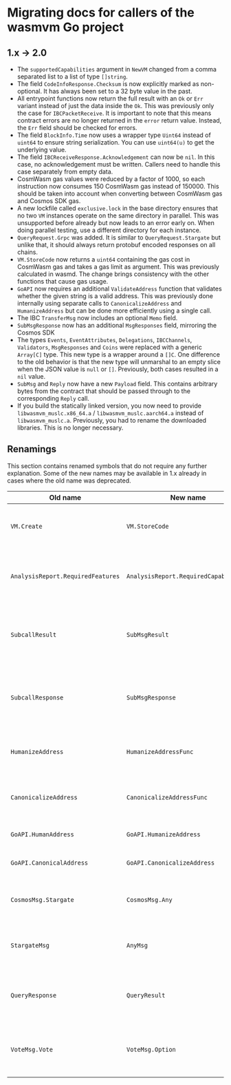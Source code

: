 # Migrating docs for callers of the wasmvm Go project

## 1.x -> 2.0

- The `supportedCapabilities` argument in `NewVM` changed from a comma separated
  list to a list of type `[]string`.
- The field `CodeInfoResponse.Checksum` is now explicitly marked as
  non-optional. It has always been set to a 32 byte value in the past.
- All entrypoint functions now return the full result with an `Ok` or `Err`
  variant instead of just the data inside the `Ok`. This was previously only the
  case for `IBCPacketReceive`. It is important to note that this means contract
  errors are no longer returned in the `error` return value. Instead, the `Err`
  field should be checked for errors.
- The field `BlockInfo.Time` now uses a wrapper type `Uint64` instead of
  `uint64` to ensure string serialization. You can use `uint64(u)` to get the
  underlying value.
- The field `IBCReceiveResponse.Acknowledgement` can now be `nil`. In this case,
  no acknowledgement must be written. Callers need to handle this case
  separately from empty data.
- CosmWasm gas values were reduced by a factor of 1000, so each instruction now
  consumes 150 CosmWasm gas instead of 150000. This should be taken into account
  when converting between CosmWasm gas and Cosmos SDK gas.
- A new lockfile called `exclusive.lock` in the base directory ensures that no
  two `VM` instances operate on the same directory in parallel. This was
  unsupported before already but now leads to an error early on. When doing
  parallel testing, use a different directory for each instance.
- `QueryRequest.Grpc` was added. It is similar to `QueryRequest.Stargate` but
  unlike that, it should always return protobuf encoded responses on all chains.
- `VM.StoreCode` now returns a `uint64` containing the gas cost in CosmWasm gas
  and takes a gas limit as argument. This was previously calculated in wasmd.
  The change brings consistency with the other functions that cause gas usage.
- `GoAPI` now requires an additional `ValidateAddress` function that validates
  whether the given string is a valid address. This was previously done
  internally using separate calls to `CanonicalizeAddress` and `HumanizeAddress`
  but can be done more efficiently using a single call.
- The IBC `TransferMsg` now includes an optional `Memo` field.
- `SubMsgResponse` now has an additional `MsgResponses` field, mirroring the
  Cosmos SDK
- The types `Events`, `EventAttributes`, `Delegations`, `IBCChannels`,
  `Validators`, `MsgResponses` and `Coins` were replaced with a generic
  `Array[C]` type. This new type is a wrapper around a `[]C`. One difference to
  the old behavior is that the new type will unmarshal to an empty slice when
  the JSON value is `null` or `[]`. Previously, both cases resulted in a `nil`
  value.
- `SubMsg` and `Reply` now have a new `Payload` field. This contains arbitrary
  bytes from the contract that should be passed through to the corresponding
  `Reply` call.
- If you build the statically linked version, you now need to provide
  `libwasmvm_muslc.x86_64.a` / `libwasmvm_muslc.aarch64.a` instead of
  `libwasmvm_muslc.a`. Previously, you had to rename the downloaded libraries.
  This is no longer necessary.

## Renamings

This section contains renamed symbols that do not require any further
explanation. Some of the new names may be available in 1.x already in cases
where the old name was deprecated.

| Old name                          | New name                              | Note                                                         |
| --------------------------------- | ------------------------------------- | ------------------------------------------------------------ |
| `VM.Create`                       | `VM.StoreCode`                        | StoreCode brings consistency with wasmd naming               |
| `AnalysisReport.RequiredFeatures` | `AnalysisReport.RequiredCapabilities` | Renamed for a long time, but now the old version was removed |
| `SubcallResult`                   | `SubMsgResult`                        | Contracts do not "call" each other but send messages around  |
| `SubcallResponse`                 | `SubMsgResponse`                      | Contracts do not "call" each other but send messages around  |
| `HumanizeAddress`                 | `HumanizeAddressFunc`                 | Follow [best practice for naming function types][ft]         |
| `CanonicalizeAddress`             | `CanonicalizeAddressFunc`             | Follow [best practice for naming function types][ft]         |
| `GoAPI.HumanAddress`              | `GoAPI.HumanizeAddress`               | Prefer verbs for converters                                  |
| `GoAPI.CanonicalAddress`          | `GoAPI.CanonicalizeAddress`           | Prefer verbs for converters                                  |
| `CosmosMsg.Stargate`              | `CosmosMsg.Any`                       | The message has nothing to do with Stargate                  |
| `StargateMsg`                     | `AnyMsg`                              | The message has nothing to do with Stargate                  |
| `QueryResponse`                   | `QueryResult`                         | Brings consistency with the naming of the other results      |
| `VoteMsg.Vote`                    | `VoteMsg.Option`                      | Brings consistency with Cosmos SDK naming                    |

[ft]: https://stackoverflow.com/a/60073310
